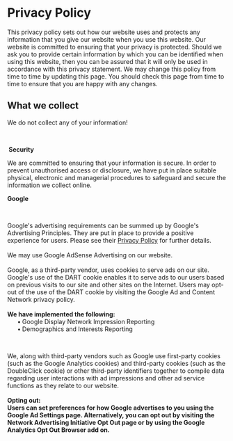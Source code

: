  # Privacy Policy
 <p>This privacy policy sets out how our website uses and protects any information that you give our website when you use this website. Our website is committed to ensuring that your privacy is protected. Should we ask you to provide certain information by which you can be identified when using this website, then you can be assured that it will only be used in accordance with this privacy statement. We may change this policy from time to time by updating this page. You should check this page from time to time to ensure that you are happy with any changes.</p> <h2>What we collect</h2> <p>We do not collect any of your information!</p> <p>&nbsp;</p> <p><strong>&nbsp;Security</strong></p> <p>We are committed to ensuring that your information is secure. In order to prevent unauthorised access or disclosure, we have put in place suitable physical, electronic and managerial procedures to safeguard and secure the information we collect online.</p> <div class="blueText"><strong>Google</strong></div> <p>&nbsp;</p> <div class="innerText">Google's advertising requirements can be summed up by Google's Advertising Principles. They are put in place to provide a positive experience for users. Please see their <a href="https://support.google.com/analytics/answer/6004245">Privacy Policy</a> for further details. <br /><br /></div> <div class="innerText">We may use Google AdSense Advertising on our website.</div> <div class="innerText"><br />Google, as a third-party vendor, uses cookies to serve ads on our site. Google's use of the DART cookie enables it to serve ads to our users based on previous visits to our site and other sites on the Internet. Users may opt-out of the use of the DART cookie by visiting the Google Ad and Content Network privacy policy. </div> <div class="innerText"><br /><strong>We have implemented the following:</strong></div> <div class="innerText">&nbsp;&nbsp;&nbsp;&nbsp;&nbsp; <strong>&bull;</strong> Google Display Network Impression Reporting</div> <div class="innerText">&nbsp;&nbsp;&nbsp;&nbsp;&nbsp; <strong>&bull;</strong> Demographics and Interests Reporting</div> <p>&nbsp;</p> <div class="innerText">We, along with third-party vendors such as Google use first-party cookies (such as the Google Analytics cookies) and third-party cookies (such as the DoubleClick cookie) or other third-party identifiers together to compile data regarding user interactions with ad impressions and other ad service functions as they relate to our website.</div> <div class="innerText"><br /><strong>Opting out:<br />Users can set preferences for how Google advertises to you using the Google Ad Settings page. Alternatively, you can opt out by visiting the Network Advertising Initiative Opt Out page or by using the Google Analytics Opt Out Browser add on.</strong></div>
